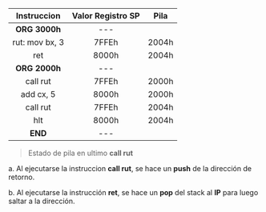 |  Instruccion   | Valor Registro SP | Pila  |
| :------------: | :---------------: | :---: |
| **ORG 3000h**  |        ---        |       |
| rut: mov bx, 3 |       7FFEh       | 2004h |
|      ret       |       8000h       | 2004h |
| **ORG 2000h**  |        ---        |       |
|    call rut    |       7FFEh       | 2000h |
|   add cx, 5    |       8000h       | 2000h |
|    call rut    |       7FFEh       | 2004h |
|      hlt       |       8000h       | 2004h |
|    **END**     |        ---        |       |
> Estado de pila en ultimo **call rut**

a. Al ejecutarse la instruccion **call rut**, se hace un **push** de la dirección de retorno.

b. Al ejecutarse la instrucción **ret**, se hace un **pop** del stack al **IP** para luego saltar a la dirección.
